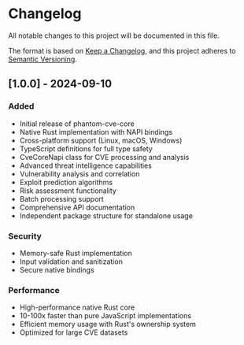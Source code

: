 # Changelog

All notable changes to this project will be documented in this file.

The format is based on [Keep a Changelog](https://keepachangelog.com/en/1.0.0/),
and this project adheres to [Semantic Versioning](https://semver.org/spec/v2.0.0.html).

## [1.0.0] - 2024-09-10

### Added
- Initial release of phantom-cve-core
- Native Rust implementation with NAPI bindings
- Cross-platform support (Linux, macOS, Windows)
- TypeScript definitions for full type safety
- CveCoreNapi class for CVE processing and analysis
- Advanced threat intelligence capabilities
- Vulnerability analysis and correlation
- Exploit prediction algorithms
- Risk assessment functionality
- Batch processing support
- Comprehensive API documentation
- Independent package structure for standalone usage

### Security
- Memory-safe Rust implementation
- Input validation and sanitization
- Secure native bindings

### Performance
- High-performance native Rust core
- 10-100x faster than pure JavaScript implementations
- Efficient memory usage with Rust's ownership system
- Optimized for large CVE datasets